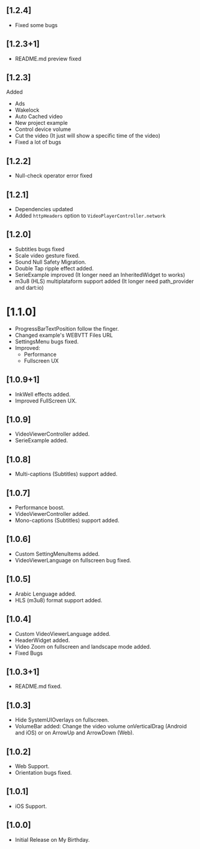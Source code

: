## [1.2.4]

- Fixed some bugs

## [1.2.3+1]

- README.md preview fixed

## [1.2.3]

Added
- Ads  
- Wakelock 
- Auto Cached video
- New project example
- Control device volume
- Cut the video (It just will show a specific time of the video)
- Fixed a lot of bugs

## [1.2.2]

- Null-check operator error fixed

## [1.2.1]

- Dependencies updated
- Added `httpHeaders` option to `VideoPlayerController.network`

## [1.2.0]

- Subtitles bugs fixed
- Scale video gesture fixed.
- Sound Null Safety Migration.
- Double Tap ripple effect added.
- SerieExample improved (It longer need an InheritedWidget to works)
- m3u8 (HLS) multiplataform support added (It longer need path_provider and dart:io)


# [1.1.0]

- ProgressBarTextPosition follow the finger.
- Changed example's WEBVTT Files URL
- SettingsMenu bugs fixed.
- Improved:
    - Performance
    - Fullscreen UX


## [1.0.9+1]

- InkWell effects added.
- Improved FullScreen UX.

## [1.0.9]

- VideoViewerController added.
- SerieExample added.

## [1.0.8]

- Multi-captions (Subtitles) support added.

## [1.0.7]

- Performance boost.
- VideoViewerController added.
- Mono-captions (Subtitles) support added.

## [1.0.6]

- Custom SettingMenuItems added.
- VideoViewerLanguage on fullscreen bug fixed.

## [1.0.5]

- Arabic Lenguage added.
- HLS (m3u8) format support added.

## [1.0.4]

- Custom VideoViewerLanguage added.
- HeaderWidget added.
- Video Zoom on fullscreen and landscape mode added.
- Fixed Bugs

## [1.0.3+1]

- README.md fixed.

## [1.0.3]

- Hide SystemUIOverlays on fullscreen.
- VolumeBar added: Change the video volume onVerticalDrag (Android and iOS) or on ArrowUp and ArrowDown (Web).

## [1.0.2]

- Web Support.
- Orientation bugs fixed.

## [1.0.1]

- iOS Support.

## [1.0.0]

- Initial Release on My Birthday.
